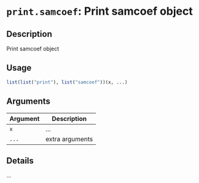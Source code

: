 # `print.samcoef`: Print samcoef object

## Description


 Print samcoef object


## Usage

```r
list(list("print"), list("samcoef"))(x, ...)
```


## Arguments

Argument      |Description
------------- |----------------
```x```     |     ...
```...```     |     extra arguments

## Details


 ...


